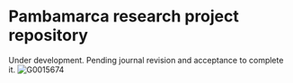 # Pambamarca research project repository

Under development. Pending journal revision and acceptance to complete it.
![G0015674](https://user-images.githubusercontent.com/31245421/207485663-f0501590-0db3-40d6-b8b0-459c5654199e.JPG)

